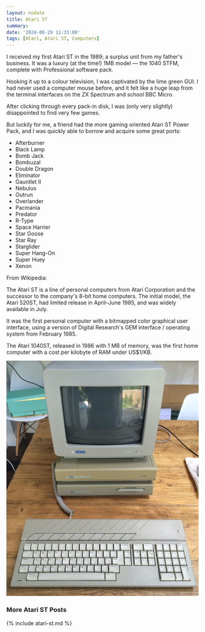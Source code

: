 ```yaml
---
layout: nodate
title: Atari ST
summary: 
date: '2024-08-29 11:33:00'
tags: [Atari, Atari ST, Computers]
---
```


I received my first Atari ST in the 1989; a surplus unit from my father's business. It was a luxury (at the time!) 1MB model — the 1040 STFM, complete with Professional software pack.

Hooking it up to a colour television, I was captivated by the lime green GUI. I had never used a computer mouse before, and it felt like a huge leap from the terminal interfaces on the ZX Spectrum and school BBC Micro.

After clicking through every pack-in disk, I was (only very slightly) disappointed to find very few games.

But luckily for me, a friend had the more gaming oriented Atari ST Power Pack, and I was quickly able to borrow and acquire some great ports:

* Afterburner
* Black Lamp
* Bomb Jack
* Bombuzal
* Double Dragon
* Eliminator 
* Gauntlet II
* Nebulus
* Outrun
* Overlander
* Pacmania
* Predator
* R-Type
* Space Harrier
* Star Goose
* Star Ray
* Starglider
* Super Hang-On
* Super Huey
* Xenon

From Wikipedia: 

The Atari ST is a line of personal computers from Atari Corporation and the successor to the company's 8-bit home computers. The initial model, the Atari 520ST, had limited release in April–June 1985, and was widely available in July.

It was the first personal computer with a bitmapped color graphical user interface, using a version of Digital Research's GEM interface / operating system from February 1985.

The Atari 1040ST, released in 1986 with 1 MB of memory, was the first home computer with a cost per kilobyte of RAM under US$1/KB.

![](/img/posts/mega_st_4.jpg)



### More Atari ST Posts
 
{% include atari-st.md %}